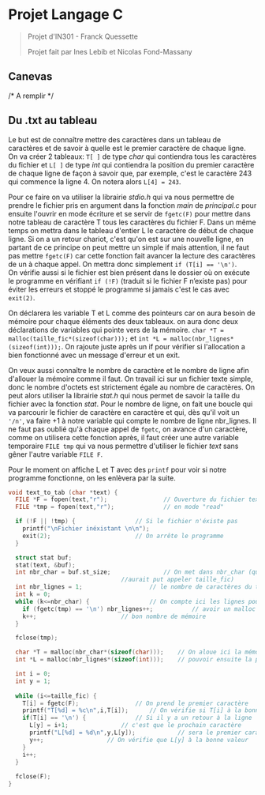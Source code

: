 # Projet Langage C

> Projet d'IN301 - Franck Quessette
>
> Projet fait par Ines Lebib et Nicolas Fond-Massany

## Canevas 

/* A remplir */

## Du .txt au tableau

Le but est de connaître mettre des caractères dans un tableau de caractères et de savoir à quelle est le premier caractère de chaque ligne.
On va créer 2 tableaux: ```T[ ]``` de type *char* qui contiendra tous les caractères du fichier et ```L[ ]``` de type *int* qui contiendra la position du premier caractère de chaque ligne de façon à savoir que, par exemple, c'est le caractère 243 qui commence la ligne 4. On notera alors `L[4] = 243`.

Pour ce faire on va utiliser la librairie *stdio.h* qui va nous permettre de prendre le fichier pris en argument dans la fonction *main* de *principal.c* pour ensuite l'ouvrir en mode écriture et se servir de ``fgetc(F)`` pour mettre dans notre tableau de caractère T tous les caractères du fichier F. Dans un même temps on mettra dans le tableau d'entier L le caractère de début de chaque ligne. Si on a un retour chariot, c'est qu'on est sur une nouvelle ligne, en partant de ce principe on peut mettre un simple if mais attention, il ne faut pas mettre `fgetc(F)` car cette fonction fait avancer la lecture des caractères de un à chaque appel. On mettra donc simplement `if (T[i] == '\n')`.  
On vérifie aussi si le fichier est bien présent dans le dossier où on exécute le programme en vérifiant `if (!F)` (traduit si le fichier F n’existe pas) pour éviter les erreurs et stoppé le programme si jamais c'est le cas avec `exit(2)`.

On déclarera les variable T et L comme des pointeurs car on aura besoin de mémoire pour chaque éléments des deux tableaux. on aura donc deux déclarations de variables qui pointe vers de la mémoire. `char *T = malloc(taille_fic*(sizeof(char)));` et  `int *L = malloc(nbr_lignes*(sizeof(int)));`. On rajoute juste après un if pour vérifier si l'allocation a bien fonctionné avec un message d'erreur et un exit.

On veux aussi connaître le nombre de caractère et le nombre de ligne afin d'allouer la mémoire comme il faut. On travail ici sur un fichier texte simple, donc le nombre d'octets est strictement égale au nombre de caractères. On peut alors utiliser la librairie *stat.h* qui nous permet de savoir la taille du fichier avec la fonction *stat*. Pour le nombre de ligne, on fait une boucle qui va parcourir le fichier de caractère en caractère et qui, dès qu'il voit un `'/n'`, va faire +1 à notre variable qui compte le nombre de ligne nbr_lignes. Il ne faut pas oublié qu'à chaque appel de `fgetc`, on avance d'un caractère, comme on utilisera cette fonction après, il faut créer une autre variable temporaire `FILE tmp` qui va nous permettre d'utiliser le fichier *text* sans gêner l'autre variable `FILE F`. 

Pour le moment on affiche L et T avec des `printf` pour voir si notre programme fonctionne, on les enlèvera par la suite. 

```c
void text_to_tab (char *text) {
  FILE *F = fopen(text,"r");				// Ouverture du fichier texte 
  FILE *tmp = fopen(text,"r");				// en mode "read"

  if (!F || !tmp) {					// Si le fichier n'éxiste pas
    printf("\nFichier inéxistant \n\n");
    exit(2);						// On arrête le programme  
  }											

  struct stat buf;
  stat(text, &buf);
  int nbr_char = buf.st_size;				// On met dans nbr_char (qu'on 
    							//aurait put appeler taille_fic)
  int nbr_lignes = 1;					// le nombre de caractères du texte
  int k = 0;
  while (k<=nbr_char) {					// On compte ici les lignes pour 
    if (fgetc(tmp) == '\n') nbr_lignes++;	        // avoir un malloc qui aloue le 
    k++;						// bon nombre de mémoire
  }

  fclose(tmp);

  char *T = malloc(nbr_char*(sizeof(char)));	// On aloue ici la mémoire pour 
  int *L = malloc(nbr_lignes*(sizeof(int)));	// pouvoir ensuite la pointer

  int i = 0;									 
  int y = 1;									 
												
  while (i<=taille_fic) {
    T[i] = fgetc(F);				// On prend le premier caractère
    printf("T[%d] = %c\n",i,T[i]);		// On vérifie si T[i] à la bonne valeur
    if(T[i] == '\n') {				// Si il y a un retour à la ligne 
      L[y] = i+1;				// c'est que le prochain caractère 
      printf("L[%d] = %d\n",y,L[y]);	        // sera le premier caractère de la ligne
      y++;					// On vérifie que L[y] à la bonne valeur
    }
    i++;
  }
    
  fclose(F);
}
```







